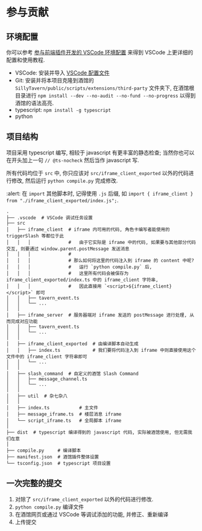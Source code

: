 # 参与贡献

## 环境配置

你可以参考 [参与前端插件开发的 VSCode 环境配置](https://sillytavern-stage-girls-dog.readthedocs.io/tool_and_experience/js_slash_runner/index.html) 来得到 VSCode 上更详细的配置和使用教程.

- VSCode: 安装并导入 [VSCode 配置文件](https://gitgud.io/SmilingFace/tavern_resource/-/raw/main/工具经验/sillytavern.code-profile?inline=false)
- Git: 安装并将本项目克隆到酒馆的 `SillyTavern/public/scripts/extensions/third-party` 文件夹下, 在酒馆根目录进行 `npm install --dev --no-audit --no-fund --no-progress` 以得到酒馆的语法高亮.
- typescript: `npm install -g typescript`
- python

## 项目结构

项目采用 typescript 编写, 相较于 javascript 有更丰富的静态检查; 当然你也可以在开头加上一句 `// @ts-nocheck` 然后当作 javascript 写.

所有代码均位于 `src` 中, 你只应该对 `src/iframe_client_exported` 以外的代码进行修改, 然后运行 `python compile.py` 完成修改.

:alert: 在 ``import`` 其他脚本时, 记得使用 ``.js`` 后缀, 如 ``import { iframe_client } from "./iframe_client_exported/index.js";``.

```text
.
├── .vscode  # VSCode 调试任务设置
├── src
│   ├── iframe_client  # iframe 内可用的代码, 角色卡编写者能使用的 triggerSlash 等都位于此
│   │   │              #   由于它实际是 iframe 中的代码, 如果要与其他部分代码交互, 则要通过 window.parent.postMessage 发送消息
│   │   │              #
│   │   │              # 那么如何将这里的代码注入到 iframe 的 content 中呢?
│   │   │              #   运行 `python compile.py` 后,
│   │   │              #   这里所有代码会被保存为 iframe_client_exported/index.ts 中的 iframe_client 字符串,
│   │   │              #   因此直接用 `<script>${iframe_client}</script>` 即可
│   │   ├── tavern_event.ts
│   │   └── ...
│   │
│   ├── iframe_server  # 服务器端对 iframe 发送的 postMessage 进行处理, 从而完成对应功能
│   │   ├── tavern_event.ts
│   │   └── ...
│   │
│   ├── iframe_client_exported  # 由编译脚本自动生成
│   │   ├── index.ts            # 我们要将代码注入到 iframe 中则直接使用这个文件中的 iframe_client 字符串即可
│   │   └── ...
│   │
│   ├── slash_command  # 自定义的酒馆 Slash Command
│   │   ├── message_channel.ts
│   │   └── ...
│   │
│   ├── util  # 杂七杂八
│   │
│   ├── index.ts           # 主文件
│   ├── message_iframe.ts  # 楼层消息 iframe
│   └── script_iframe.ts   # 全局脚本 iframe
│
├── dist  # typescript 编译得到的 javascript 代码, 实际被酒馆使用, 但无需我们在意
│
├── compile.py     # 编译脚本
├── manifest.json  # 酒馆插件整体设置
└── tsconfig.json  # typescript 项目设置
```

## 一次完整的提交

1. 对除了 `src/iframe_client_exported` 以外的代码进行修改.
2. `python compile.py` 编译文件
3. 在酒馆网页或通过 VSCode 等调试添加的功能, 并修正、重新编译
4. 上传提交
